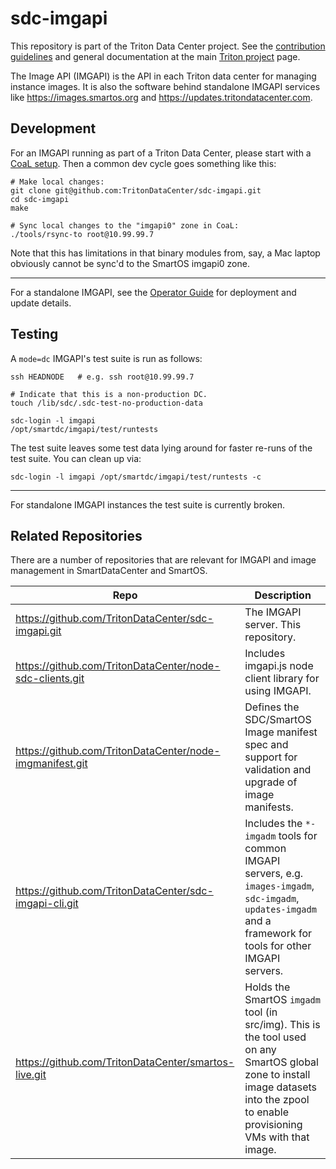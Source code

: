 <!--
    This Source Code Form is subject to the terms of the Mozilla Public
    License, v. 2.0. If a copy of the MPL was not distributed with this
    file, You can obtain one at http://mozilla.org/MPL/2.0/.
-->

<!--
    Copyright 2019 Joyent, Inc.
    Copyright 2022 MNX Cloud, Inc.
-->

# sdc-imgapi

This repository is part of the Triton Data Center project. See the [contribution
guidelines](https://github.com/TritonDataCenter/triton/blob/master/CONTRIBUTING.md)
and general documentation at the main
[Triton project](https://github.com/TritonDataCenter/triton) page.

The Image API (IMGAPI) is the API in each Triton data center for managing
instance images. It is also the software behind standalone IMGAPI services
like <https://images.smartos.org> and <https://updates.tritondatacenter.com>.

## Development

For an IMGAPI running as part of a Triton Data Center, please start with a
[CoaL setup](https://github.com/TritonDataCenter/triton#getting-started). Then a common
dev cycle goes something like this:

    # Make local changes:
    git clone git@github.com:TritonDataCenter/sdc-imgapi.git
    cd sdc-imgapi
    make

    # Sync local changes to the "imgapi0" zone in CoaL:
    ./tools/rsync-to root@10.99.99.7

Note that this has limitations in that binary modules from, say, a Mac
laptop obviously cannot be sync'd to the SmartOS imgapi0 zone.

* * *

For a standalone IMGAPI, see the [Operator Guide](./docs/operator-guide.md)
for deployment and update details.

## Testing

A `mode=dc` IMGAPI's test suite is run as follows:

    ssh HEADNODE   # e.g. ssh root@10.99.99.7

    # Indicate that this is a non-production DC.
    touch /lib/sdc/.sdc-test-no-production-data

    sdc-login -l imgapi
    /opt/smartdc/imgapi/test/runtests

The test suite leaves some test data lying around for faster re-runs of the
test suite. You can clean up via:

    sdc-login -l imgapi /opt/smartdc/imgapi/test/runtests -c

* * *

For standalone IMGAPI instances the test suite is currently broken.

## Related Repositories

There are a number of repositories that are relevant for IMGAPI and image
management in SmartDataCenter and SmartOS.

| Repo | Description |
| ---- | ----------- |
| <https://github.com/TritonDataCenter/sdc-imgapi.git> | The IMGAPI server. This repository. |
| <https://github.com/TritonDataCenter/node-sdc-clients.git> | Includes imgapi.js node client library for using IMGAPI. |
| <https://github.com/TritonDataCenter/node-imgmanifest.git> | Defines the SDC/SmartOS Image manifest spec and support for validation and upgrade of image manifests. |
| <https://github.com/TritonDataCenter/sdc-imgapi-cli.git> | Includes the `*-imgadm` tools for common IMGAPI servers, e.g. `images-imgadm`, `sdc-imgadm`, `updates-imgadm` and a framework for tools for other IMGAPI servers. |
| <https://github.com/TritonDataCenter/smartos-live.git> | Holds the SmartOS `imgadm` tool (in src/img). This is the tool used on any SmartOS global zone to install image datasets into the zpool to enable provisioning VMs with that image. |
